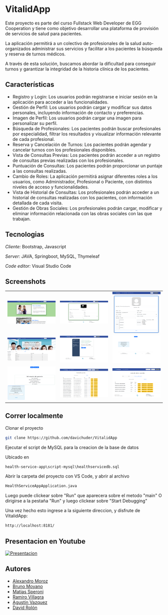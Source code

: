 
# VitalidApp
Este proyecto es parte del curso Fullstack Web Developer de EGG Cooperation y tiene como objetivo desarrollar una plataforma de provisión de servicios de salud para pacientes.

La aplicación permitirá a un colectivo de profesionales de la salud auto-organizados administrar sus servicios y facilitar a los pacientes la búsqueda y reserva de turnos médicos.

A través de esta solución, buscamos abordar la dificultad para conseguir turnos y garantizar la integridad de la historia clínica de los pacientes.

## Características

- Registro y Login: Los usuarios podrán registrarse e iniciar sesión en la aplicación para acceder a las funcionalidades.
- Gestión de Perfil: Los usuarios podrán cargar y modificar sus datos personales, incluyendo información de contacto y preferencias.
- Imagen de Perfil: Los usuarios podrán cargar una imagen para personalizar su perfil.
- Búsqueda de Profesionales: Los pacientes podrán buscar profesionales por especialidad, filtrar los resultados y visualizar información relevante de cada profesional.
- Reserva y Cancelación de Turnos: Los pacientes podrán agendar y cancelar turnos con los profesionales disponibles.
- Vista de Consultas Previas: Los pacientes podrán acceder a un registro de consultas previas realizadas con los profesionales.
- Puntuación de Consultas: Los pacientes podrán proporcionar un puntaje a las consultas realizadas.
- Cambio de Roles: La aplicación permitirá asignar diferentes roles a los usuarios, como Administrador, Profesional o Paciente, con distintos niveles de acceso y funcionalidades.
- Vista de Historial de Consultas: Los profesionales podrán acceder a un historial de consultas realizadas con los pacientes, con información detallada de cada visita.
- Gestión de Obras Sociales: Los profesionales podrán cargar, modificar y eliminar información relacionada con las obras sociales con las que trabajan.

## Tecnologias

*Cliente:* Bootstrap, Javascript

*Server:* JAVA, Springboot, MySQL, Thymeleaf

*Code editor:* Visual Studio Code

## Screenshots

|     |     |     |
| --- | --- | --- |
| ![Index](README/index.png) | ![Perfil Paciente](README/perfil.png) | ![Perfil Profesional](README/perfil2.png) |
| ![Profesionales](README/profesionales.png) | ![Reservar Turno](README/reserva_turno.png) | ![Turnos](README/turnos.png) |
| ![Historial](README/historial.png) | ![Usuarios](README/usuarios.png) | ![Obras Sociales](README/obras_sociales.png) |



## Correr localmente

Clonar el proyecto

```bash
git clone https://github.com/davichuder/VitalidApp
```

Ejecutar el script de MySQL para la creacion de la base de datos

Ubicado en 
```bash
health-service-app\script-mysql\healthservicedb.sql
```

Abrir la carpeta del proyecto con VS Code, y abrir al archivo
```bash
HealthServiceAppApplication.java
```
Luego puede clickear sobre "Run" que aparecera sobre el metodo "main"
O dirigirse a la pestaña "Run" y luego clickear sobre "Start Debugging"

Una vez hecho esto ingrese a la siguiente direccion, y disfrute de VitalidApp:
```bash
http://localhost:8181/
```
## Presentacion en Youtube

[![Presentacion](https://img.youtube.com/vi/q-ep-VNLlgA/0.jpg)](https://youtu.be/q-ep-VNLlgA)

## Autores

- [Alexandro Moroz](https://github.com/AlexandroMoroz)
- [Bruno Moyano](https://github.com/BEMP1)
- [Matias Speroni](https://github.com/MattVmx)
- [Ramiro Villagra](https://github.com/RamiroVillagra)
- [Agustin Vazquez](https://github.com/avazquez99)
- [David Rolón](https://github.com/davichuder)
